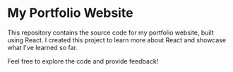 # My Portfolio Website

This repository contains the source code for my portfolio website, built using React. I created this project to learn more about React and showcase what I've learned so far.

Feel free to explore the code and provide feedback!

